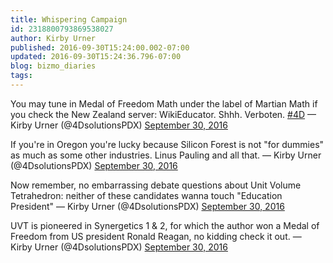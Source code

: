 ```yaml
---
title: Whispering Campaign
id: 2318800793869538027
author: Kirby Urner
published: 2016-09-30T15:24:00.002-07:00
updated: 2016-09-30T15:24:36.796-07:00
blog: bizmo_diaries
tags: 
---
```


You may tune in Medal of Freedom Math under the label of Martian Math if you check the New Zealand server: WikiEducator. Shhh. Verboten. [#4D](https://twitter.com/hashtag/4D?src=hash)
— Kirby Urner (@4DsolutionsPDX) [September 30, 2016](https://twitter.com/4DsolutionsPDX/status/781655486819135488)

If you're in Oregon you're lucky because Silicon Forest is not "for dummies" as much as some other industries.  Linus Pauling and all that.
— Kirby Urner (@4DsolutionsPDX) [September 30, 2016](https://twitter.com/4DsolutionsPDX/status/781654802988171265)

Now remember, no embarrassing debate questions about Unit Volume Tetrahedron: neither of these candidates wanna touch "Education President"
— Kirby Urner (@4DsolutionsPDX) [September 30, 2016](https://twitter.com/4DsolutionsPDX/status/781653834833727489)

UVT is pioneered in Synergetics 1 & 2, for which the author won a Medal of Freedom from US president Ronald Reagan, no kidding check it out.
— Kirby Urner (@4DsolutionsPDX) [September 30, 2016](https://twitter.com/4DsolutionsPDX/status/781654329304416257)